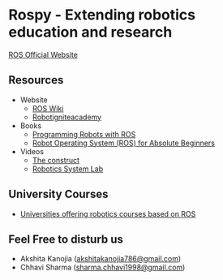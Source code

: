 # Rospy - Extending robotics education and research 
[ROS Official Website](https://www.ros.org/)

## Resources
- Website 
	- [ROS Wiki](http://wiki.ros.org/)
	- [Robotigniteacademy](https://www.theconstructsim.com/robotigniteacademy_learnros/ros-courses-library/)
- Books
	- [Programming Robots with ROS](http://shop.oreilly.com/product/0636920024736.do)
	- [Robot Operating System (ROS) for Absolute Beginners](https://www.amazon.in/Robot-Operating-System-Absolute-Beginners-ebook/dp/B07D9CGKQ7)
- Videos
	- [The construct](https://www.youtube.com/channel/UCt6Lag-vv25fTX3e11mVY1Q)
	- [Robotics System Lab](https://www.youtube.com/playlist?list=PLE-BQwvVGf8HOvwXPgtDfWoxd4Cc6ghiP)

## University Courses 
 - [Universities offering robotics courses based on ROS](http://wiki.ros.org/Courses#University_.28Undergraduate_.26_Graduate.29_Courses)


## Feel Free to disturb us 
- Akshita Kanojia (akshitakanojia786@gmail.com)
- Chhavi Sharma (sharma.chhavi1998@gmail.com)
